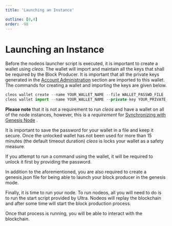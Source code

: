 ```yaml
---
title: 'Launching an Instance'

outline: [0,4]
order: -98
---
```


# Launching an Instance

Before the nodeos launcher script is executed, it is important to create a wallet using _cleos_. The wallet will import and maintain all the keys that shall be required by the Block Producer. It is important that all the private keys generated in the [Account Administration](./account-administration.md) section are imported to this wallet. The commands for creating a wallet and importing the keys are given below.

```typescript
cleos wallet create --name YOUR_WALLET_NAME --file WALLET_PASSWD_FILE
cleos wallet import --name YOUR_WALLET_NAME --private-key YOUR_PRIVATE_KEY
```

**Please note** that it is not a requirement to run _cleos_ and have a wallet on all of the node instances, however, this is a _requirement_ for [Synchronizing with Genesis Node](../launch-procedures/synchronizing-with-genesis-node.md) .

It is important to save the password for your wallet in a file and keep it secure. Once the unlocked wallet has not been used for more than 15 minutes (the default timeout duration) _cleos_ is locks your wallet as a safety measure.

If you attempt to run a command using the wallet, it will be required to unlock it first by providing the password. 

In addition to the aforementioned, you are also required to create a genesis.json file for being able to launch your block producer in the genesis mode.

Finally, it is time to run your node. To run nodeos, all you will need to do is to run the start script provided by Ultra. Nodeos will replay the blockchain and after some time will start the block production process.

Once that process is running, you will be able to interact with the blockchain.